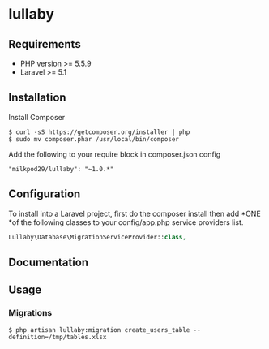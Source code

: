 # lullaby

## Requirements

* PHP version >= 5.5.9
* Laravel >= 5.1

## Installation

Install Composer

```
$ curl -sS https://getcomposer.org/installer | php
$ sudo mv composer.phar /usr/local/bin/composer
```

Add the following to your require block in composer.json config

```
"milkpod29/lullaby": "~1.0.*"
```

## Configuration

To install into a Laravel project, first do the composer install then add *ONE *of the following classes to your config/app.php service providers list.

```php
Lullaby\Database\MigrationServiceProvider::class,
```

## Documentation

## Usage

### Migrations

```
$ php artisan lullaby:migration create_users_table --definition=/tmp/tables.xlsx
```
